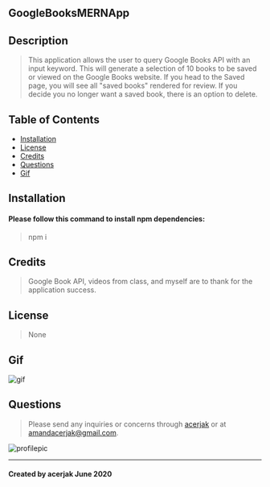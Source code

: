 ## GoogleBooksMERNApp
## Description
> This application allows the user to query Google Books API with an input keyword. This will generate a selection of 10 books to be saved or viewed on the Google Books website. If you head to the Saved page, you will see all "saved books" rendered for review. If you decide you no longer want a saved book, there is an option to delete.
## Table of Contents
* [Installation](#installation)
* [License](#license)
* [Credits](#credits)
* [Questions](#questions)
* [Gif](#gif)
## Installation
#### Please follow this command to install npm dependencies:
> npm i
## Credits
> Google Book API, videos from class, and myself are to thank for the application success.
## License
> None
## Gif
![gif](/gif/googleBooksGif.gif "gif")
## Questions
> Please send any inquiries or concerns through [acerjak](https://api.github.com/users/acerjak "GitHub Profile") or at amandacerjak@gmail.com.

![profilepic](https://avatars1.githubusercontent.com/u/62491401?v=4 "acerjak")
***
#### Created by acerjak June 2020
 